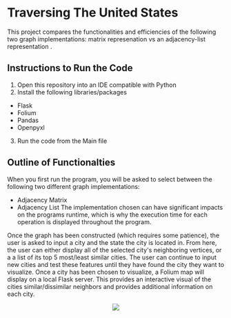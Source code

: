 <H1> Traversing The United States </h1>
This project compares the functionalities and efficiencies of the following two graph implementations: matrix represenation vs an adjacency-list representation .

## Instructions to Run the Code
1. Open this repository into an IDE compatible with Python
2. Install the following libraries/packages
  - Flask
  - Folium
  - Pandas
  - Openpyxl
3. Run the code from the Main file

## Outline of Functionalties
When you first run the program, you will be asked to select between the following two different graph implementations:
-  Adjacency Matrix
-  Adjacency List
The implementation chosen can have significant impacts on the programs runtime, which is why the execution time for each operation is displayed throughout the program.

Once the graph has been constructed (which requires some patience), the user is asked to input a city and the state the city is located in.
From here, the user can either display all of the selected city's neighboring vertices, or a a list of its top 5 most/least similar cities.
The user can continue to input new cities and test these features until they have found the city they want to visualize. Once a city has been chosen to visualize, a Folium map will display on a local Flask server. This provides an interactive visual of the cities similar/dissimilar neighbors and provides additional information on each city.


<p align="center">
  <img src="https://github.com/Mundreanuc223/TraversingTheUnitedStates/assets/155108015/9ae05fd0-1dc5-41c9-b7b6-eda4321f30a1" />
</p>





